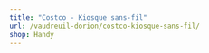 ```yaml
---
title: "Costco - Kiosque sans-fil"
url: /vaudreuil-dorion/costco-kiosque-sans-fil/
shop: Handy
---
```

